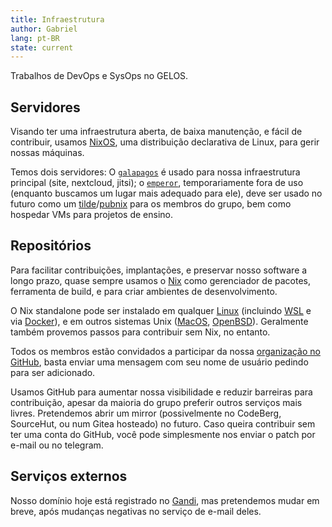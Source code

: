 ```yaml
---
title: Infraestrutura
author: Gabriel
lang: pt-BR
state: current
---
```


Trabalhos de DevOps e SysOps no GELOS.

## Servidores

Visando ter uma infraestrutura aberta, de baixa manutenção, e fácil de contribuir, usamos [NixOS](https://nixos.org), uma distribuição declarativa de Linux, para gerir nossas máquinas.

Temos dois servidores: O [`galapagos`](https://github.com/gelos-icmc/infra/tree/main/hosts/galapagos) é usado para nossa infraestrutura principal (site, nextcloud, jitsi); o [`emperor`](https://github.com/gelos-icmc/infra/tree/main/hosts/emperor), temporariamente fora de uso (enquanto buscamos um lugar mais adequado para ele), deve ser usado no futuro como um [tilde](https://tildeverse.org)/[pubnix](https://github.com/cwmccabe/pubnixhist) para os membros do grupo, bem como hospedar VMs para projetos de ensino.

## Repositórios

Para facilitar contribuições, implantações, e preservar nosso software a longo prazo, quase sempre usamos o [Nix](https://nixos.org/guides/how-nix-works.html) como gerenciador de pacotes, ferramenta de build, e para criar ambientes de desenvolvimento.

O Nix standalone pode ser instalado em qualquer [Linux](https://nixos.org/download.html#nix-install-linux) (incluindo [WSL](https://nixos.org/download.html#nix-install-windows) e via [Docker](https://nixos.org/download.html#nix-install-docker)), e em outros sistemas Unix ([MacOS](https://nixos.org/download.html#nix-install-macos), [OpenBSD](https://openports.pl/path/sysutils/nix)). Geralmente também provemos passos para contribuir sem Nix, no entanto.

Todos os membros estão convidados a participar da nossa [organização no GitHub](https://github.com/gelos-icmc), basta enviar uma mensagem com seu nome de usuário pedindo para ser adicionado.

Usamos GitHub para aumentar nossa visibilidade e reduzir barreiras para contribuição, apesar da maioria do grupo preferir outros serviços mais livres. Pretendemos abrir um mirror (possivelmente no CodeBerg, SourceHut, ou num Gitea hosteado) no futuro. Caso queira contribuir sem ter uma conta do GitHub, você pode simplesmente nos enviar o patch por e-mail ou no telegram.

## Serviços externos

Nosso domínio hoje está registrado no [Gandi](https://gandi.net), mas pretendemos mudar em breve, após mudanças negativas no serviço de e-mail deles. 
